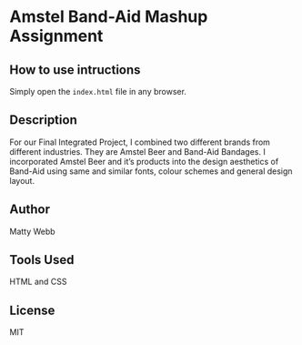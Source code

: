 # Amstel Band-Aid Mashup Assignment

## How to use intructions

Simply open the `index.html` file in any browser.

## Description

For our Final Integrated Project, I combined two different brands from different industries. They are Amstel Beer and Band-Aid Bandages. I incorporated Amstel Beer and it’s products into the design aesthetics of Band-Aid using same and similar fonts, colour schemes and general design layout.

## Author

Matty Webb

## Tools Used

HTML and CSS

## License
MIT